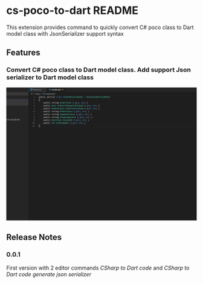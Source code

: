# cs-poco-to-dart README

This extension provides command to quickly convert C# poco class to Dart model class with JsonSerializer support syntax

## Features

### Convert C# poco class to Dart model class. Add support Json serializer to Dart model class

![](images/CSharp_to_Dart_code.gif)


## Release Notes

### 0.0.1

First version with 2 editor commands *CSharp to Dart code* and *CSharp to Dart code generate json serializer*

